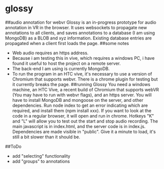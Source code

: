 # glossy
##audio annotation for webvr
Glossy is an in-progress prototype for audio annotation in VR in the browser. It uses websockets to propagate new annotations to all clients, and saves annotations to a database (I am using MongoDB) as a BLOB and xyz information. Existing database entries are propagated when a client first loads the page.
##some notes
- Web audio requires an https address.
- Because i am testing this in vive, which requires a windows PC, i have found it useful to host the project on a remote server.
- The back-end I am using is currently MongoDB.
- To run the program in an HTC vive, it's necessary to use a version of Chromium that supports webvr. There is a chrome plugin for testing but it currently breaks the page.
##running Glossy
You need a windows machine, an HTC Vive, a recent build of Chromium that supports webVR (You may have to run with webvr flags), and an https server. You will have to install MongoDB and mongoose on the server, and other dependencies. Run node index to get an error indicating which are required, and install them (npm install xxx). If you want to look at the code in a regular browser, it will open and run in chrome. Hotkeys "K" and "L" will allow you to test out the start and stop audio recording. The main javascript is in index.html, and the server code is in index.js. Dependencies are made visible in "public". Give it a minute to load, it's still a bit slower than it should be.

##ToDo
- add "selecting" functionality
- add "groups" to annotations

